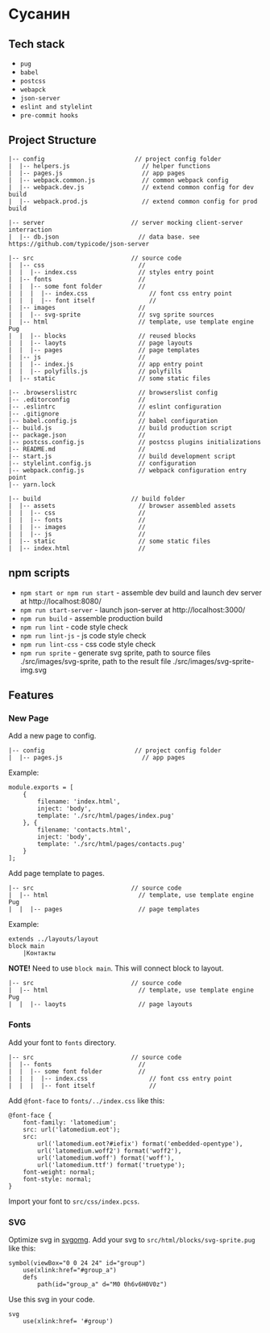 # Сусанин


## Tech stack
 - `pug`
 - `babel`
 - `postcss`
 - `webapck`
 - `json-server`
 - `eslint and stylelint`
 - `pre-commit hooks`


## Project Structure
```
|-- config                         // project config folder
|  |-- helpers.js                    // helper functions
|  |-- pages.js                      // app pages
|  |-- webpack.common.js             // common webpack config
|  |-- webpack.dev.js                // extend common config for dev build
|  |-- webpack.prod.js               // extend common config for prod build

|-- server                        // server mocking client-server interraction
|  |-- db.json                      // data base. see https://github.com/typicode/json-server

|-- src                           // source code
|  |-- css                          //
|  |  |-- index.css                 // styles entry point
|  |-- fonts                        //
|  |  |-- some font folder          //
|  |  |  |-- index.css                 // font css entry point
|  |  |  |-- font itself               //
|  |-- images                       //
|  |  |-- svg-sprite                // svg sprite sources
|  |-- html                         // template, use template engine Pug
|  |  |-- blocks                    // reused blocks
|  |  |-- laoyts                    // page layouts
|  |  |-- pages                     // page templates
|  |-- js                           //
|  |  |-- index.js                  // app entry point
|  |  |-- polyfills.js              // polyfills
|  |-- static                       // some static files

|-- .browserslistrc                 // browserslist config
|-- .editorconfig                   //
|-- .eslintrc                       // eslint configuration
|-- .gitignore                      //
|-- babel.config.js                 // babel configuration
|-- build.js                        // build production script
|-- package.json                    //
|-- postcss.config.js               // postcss plugins initializations
|-- README.md                       //
|-- start.js                        // build development script
|-- stylelint.config.js             // configuration
|-- webpack.config.js               // webpack configuration entry point
|-- yarn.lock

|-- build                         // build folder
|  |-- assets                       // browser assembled assets
|  |  |-- css                       //
|  |  |-- fonts                     //
|  |  |-- images                    //
|  |  |-- js                        //
|  |-- static                       // some static files
|  |-- index.html                   //
```

## npm scripts
- `npm start or npm run start` - assemble dev build and launch dev server at http://localhost:8080/
- `npm run start-server` - launch json-server at http://localhost:3000/
- `npm run build` - assemble production build
- `npm run lint` - code style check
- `npm run lint-js` - js code style check
- `npm run lint-css` - css code style check
- `npm run sprite` - generate svg sprite, path to source files ./src/images/svg-sprite, path to the result file
./src/images/svg-sprite-img.svg

## Features

### New Page
Add a new page to config.
```
|-- config                         // project config folder
|  |-- pages.js                      // app pages
```
Example:
```
module.exports = [
    {
        filename: 'index.html',
        inject: 'body',
        template: './src/html/pages/index.pug'
    }, {
        filename: 'contacts.html',
        inject: 'body',
        template: './src/html/pages/contacts.pug'
    }
];
```

Add page template to pages.
```
|-- src                           // source code
|  |-- html                         // template, use template engine Pug
|  |  |-- pages                     // page templates
```

Example:
```
extends ../layouts/layout
block main
    |Контакты
```

__NOTE!__
Need to use `block main`. This will connect block to layout.
```
|-- src                           // source code
|  |-- html                         // template, use template engine Pug
|  |  |-- laoyts                    // page layouts
```

### Fonts
Add your font to `fonts` directory.
```
|-- src                           // source code
|  |-- fonts                        //
|  |  |-- some font folder          //
|  |  |  |-- index.css                 // font css entry point
|  |  |  |-- font itself               //
```

Add `@font-face` to `fonts/../index.css` like this:
```
@font-face {
    font-family: 'latomedium';
    src: url('latomedium.eot');
    src:
        url('latomedium.eot?#iefix') format('embedded-opentype'),
        url('latomedium.woff2') format('woff2'),
        url('latomedium.woff') format('woff'),
        url('latomedium.ttf') format('truetype');
    font-weight: normal;
    font-style: normal;
}
```

Import your font to `src/css/index.pcss`.

### SVG
Optimize svg in [svgomg](https://jakearchibald.github.io/svgomg/).
Add your svg to `src/html/blocks/svg-sprite.pug` like this:
```
symbol(viewBox="0 0 24 24" id="group")
    use(xlink:href="#group_a")
    defs
        path(id="group_a" d="M0 0h6v6H0V0z")
```
Use this svg in your code.
```
svg
    use(xlink:href= '#group')
```
